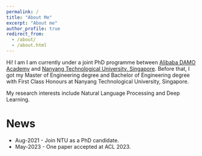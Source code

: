 ```yaml
---
permalink: /
title: "About Me"
excerpt: "About me"
author_profile: true
redirect_from: 
  - /about/
  - /about.html
---
```


Hi! I am I am currently under a joint PhD programme between [Alibaba DAMO Academy](https://damo.alibaba.com/) and [Nanyang Technological University, Singapore](https://www.ntu.edu.sg/). Before that, I got my Master of Engineering degree and Bachelor of Engineering degree with First Class Honours at Nanyang Technological University, Singapore.

My research interests include Natural Language Processing and Deep Learning.

# News
* Aug-2021 - Join NTU as a PhD candidate.
* May-2023 - One paper accepted at ACL 2023.